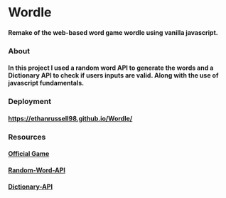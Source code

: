# Wordle
#### Remake of the web-based word game wordle using vanilla javascript.
### About
#### In this project I used a random word API to generate the words and a Dictionary API to check if users inputs are valid. Along with the use of javascript fundamentals.
####
### Deployment
#### https://ethanrussell98.github.io/Wordle/
### Resources
#### [Official Game](https://www.nytimes.com/games/wordle/index.html)
#### [Random-Word-API](https://random-word-api.herokuapp.com/home)
#### [Dictionary-API](https://dictionaryapi.dev/)
